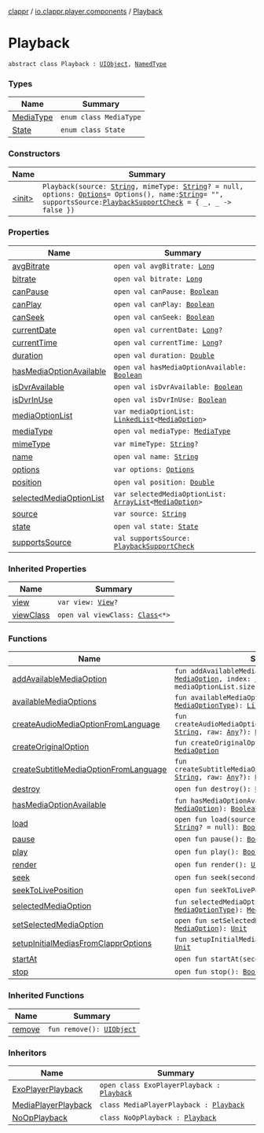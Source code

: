 [clappr](../../index.md) / [io.clappr.player.components](../index.md) / [Playback](./index.md)

# Playback

`abstract class Playback : `[`UIObject`](../../io.clappr.player.base/-u-i-object/index.md)`, `[`NamedType`](../../io.clappr.player.base/-named-type/index.md)

### Types

| Name | Summary |
|---|---|
| [MediaType](-media-type/index.md) | `enum class MediaType` |
| [State](-state/index.md) | `enum class State` |

### Constructors

| Name | Summary |
|---|---|
| [&lt;init&gt;](-init-.md) | `Playback(source: `[`String`](https://kotlinlang.org/api/latest/jvm/stdlib/kotlin/-string/index.html)`, mimeType: `[`String`](https://kotlinlang.org/api/latest/jvm/stdlib/kotlin/-string/index.html)`? = null, options: `[`Options`](../../io.clappr.player.base/-options/index.md)` = Options(), name: `[`String`](https://kotlinlang.org/api/latest/jvm/stdlib/kotlin/-string/index.html)` = "", supportsSource: `[`PlaybackSupportCheck`](../-playback-support-check.md)` = { _, _ -> false })` |

### Properties

| Name | Summary |
|---|---|
| [avgBitrate](avg-bitrate.md) | `open val avgBitrate: `[`Long`](https://kotlinlang.org/api/latest/jvm/stdlib/kotlin/-long/index.html) |
| [bitrate](bitrate.md) | `open val bitrate: `[`Long`](https://kotlinlang.org/api/latest/jvm/stdlib/kotlin/-long/index.html) |
| [canPause](can-pause.md) | `open val canPause: `[`Boolean`](https://kotlinlang.org/api/latest/jvm/stdlib/kotlin/-boolean/index.html) |
| [canPlay](can-play.md) | `open val canPlay: `[`Boolean`](https://kotlinlang.org/api/latest/jvm/stdlib/kotlin/-boolean/index.html) |
| [canSeek](can-seek.md) | `open val canSeek: `[`Boolean`](https://kotlinlang.org/api/latest/jvm/stdlib/kotlin/-boolean/index.html) |
| [currentDate](current-date.md) | `open val currentDate: `[`Long`](https://kotlinlang.org/api/latest/jvm/stdlib/kotlin/-long/index.html)`?` |
| [currentTime](current-time.md) | `open val currentTime: `[`Long`](https://kotlinlang.org/api/latest/jvm/stdlib/kotlin/-long/index.html)`?` |
| [duration](duration.md) | `open val duration: `[`Double`](https://kotlinlang.org/api/latest/jvm/stdlib/kotlin/-double/index.html) |
| [hasMediaOptionAvailable](has-media-option-available.md) | `open val hasMediaOptionAvailable: `[`Boolean`](https://kotlinlang.org/api/latest/jvm/stdlib/kotlin/-boolean/index.html) |
| [isDvrAvailable](is-dvr-available.md) | `open val isDvrAvailable: `[`Boolean`](https://kotlinlang.org/api/latest/jvm/stdlib/kotlin/-boolean/index.html) |
| [isDvrInUse](is-dvr-in-use.md) | `open val isDvrInUse: `[`Boolean`](https://kotlinlang.org/api/latest/jvm/stdlib/kotlin/-boolean/index.html) |
| [mediaOptionList](media-option-list.md) | `var mediaOptionList: `[`LinkedList`](https://developer.android.com/reference/java/util/LinkedList.html)`<`[`MediaOption`](../-media-option/index.md)`>` |
| [mediaType](media-type.md) | `open val mediaType: `[`MediaType`](-media-type/index.md) |
| [mimeType](mime-type.md) | `var mimeType: `[`String`](https://kotlinlang.org/api/latest/jvm/stdlib/kotlin/-string/index.html)`?` |
| [name](name.md) | `open val name: `[`String`](https://kotlinlang.org/api/latest/jvm/stdlib/kotlin/-string/index.html) |
| [options](options.md) | `var options: `[`Options`](../../io.clappr.player.base/-options/index.md) |
| [position](position.md) | `open val position: `[`Double`](https://kotlinlang.org/api/latest/jvm/stdlib/kotlin/-double/index.html) |
| [selectedMediaOptionList](selected-media-option-list.md) | `var selectedMediaOptionList: `[`ArrayList`](https://kotlinlang.org/api/latest/jvm/stdlib/kotlin.collections/-array-list/index.html)`<`[`MediaOption`](../-media-option/index.md)`>` |
| [source](source.md) | `var source: `[`String`](https://kotlinlang.org/api/latest/jvm/stdlib/kotlin/-string/index.html) |
| [state](state.md) | `open val state: `[`State`](-state/index.md) |
| [supportsSource](supports-source.md) | `val supportsSource: `[`PlaybackSupportCheck`](../-playback-support-check.md) |

### Inherited Properties

| Name | Summary |
|---|---|
| [view](../../io.clappr.player.base/-u-i-object/view.md) | `var view: `[`View`](https://developer.android.com/reference/android/view/View.html)`?` |
| [viewClass](../../io.clappr.player.base/-u-i-object/view-class.md) | `open val viewClass: `[`Class`](https://developer.android.com/reference/java/lang/Class.html)`<*>` |

### Functions

| Name | Summary |
|---|---|
| [addAvailableMediaOption](add-available-media-option.md) | `fun addAvailableMediaOption(media: `[`MediaOption`](../-media-option/index.md)`, index: `[`Int`](https://kotlinlang.org/api/latest/jvm/stdlib/kotlin/-int/index.html)` = mediaOptionList.size): `[`Unit`](https://kotlinlang.org/api/latest/jvm/stdlib/kotlin/-unit/index.html) |
| [availableMediaOptions](available-media-options.md) | `fun availableMediaOptions(type: `[`MediaOptionType`](../-media-option-type/index.md)`): `[`List`](https://kotlinlang.org/api/latest/jvm/stdlib/kotlin.collections/-list/index.html)`<`[`MediaOption`](../-media-option/index.md)`>` |
| [createAudioMediaOptionFromLanguage](create-audio-media-option-from-language.md) | `fun createAudioMediaOptionFromLanguage(language: `[`String`](https://kotlinlang.org/api/latest/jvm/stdlib/kotlin/-string/index.html)`, raw: `[`Any`](https://kotlinlang.org/api/latest/jvm/stdlib/kotlin/-any/index.html)`?): `[`MediaOption`](../-media-option/index.md) |
| [createOriginalOption](create-original-option.md) | `fun createOriginalOption(raw: `[`Any`](https://kotlinlang.org/api/latest/jvm/stdlib/kotlin/-any/index.html)`?): `[`MediaOption`](../-media-option/index.md) |
| [createSubtitleMediaOptionFromLanguage](create-subtitle-media-option-from-language.md) | `fun createSubtitleMediaOptionFromLanguage(language: `[`String`](https://kotlinlang.org/api/latest/jvm/stdlib/kotlin/-string/index.html)`, raw: `[`Any`](https://kotlinlang.org/api/latest/jvm/stdlib/kotlin/-any/index.html)`?): `[`MediaOption`](../-media-option/index.md) |
| [destroy](destroy.md) | `open fun destroy(): `[`Unit`](https://kotlinlang.org/api/latest/jvm/stdlib/kotlin/-unit/index.html) |
| [hasMediaOptionAvailable](has-media-option-available.md) | `fun hasMediaOptionAvailable(mediaOption: `[`MediaOption`](../-media-option/index.md)`): `[`Boolean`](https://kotlinlang.org/api/latest/jvm/stdlib/kotlin/-boolean/index.html) |
| [load](load.md) | `open fun load(source: `[`String`](https://kotlinlang.org/api/latest/jvm/stdlib/kotlin/-string/index.html)`, mimeType: `[`String`](https://kotlinlang.org/api/latest/jvm/stdlib/kotlin/-string/index.html)`? = null): `[`Boolean`](https://kotlinlang.org/api/latest/jvm/stdlib/kotlin/-boolean/index.html) |
| [pause](pause.md) | `open fun pause(): `[`Boolean`](https://kotlinlang.org/api/latest/jvm/stdlib/kotlin/-boolean/index.html) |
| [play](play.md) | `open fun play(): `[`Boolean`](https://kotlinlang.org/api/latest/jvm/stdlib/kotlin/-boolean/index.html) |
| [render](render.md) | `open fun render(): `[`UIObject`](../../io.clappr.player.base/-u-i-object/index.md) |
| [seek](seek.md) | `open fun seek(seconds: `[`Int`](https://kotlinlang.org/api/latest/jvm/stdlib/kotlin/-int/index.html)`): `[`Boolean`](https://kotlinlang.org/api/latest/jvm/stdlib/kotlin/-boolean/index.html) |
| [seekToLivePosition](seek-to-live-position.md) | `open fun seekToLivePosition(): `[`Boolean`](https://kotlinlang.org/api/latest/jvm/stdlib/kotlin/-boolean/index.html) |
| [selectedMediaOption](selected-media-option.md) | `fun selectedMediaOption(type: `[`MediaOptionType`](../-media-option-type/index.md)`): `[`MediaOption`](../-media-option/index.md)`?` |
| [setSelectedMediaOption](set-selected-media-option.md) | `open fun setSelectedMediaOption(mediaOption: `[`MediaOption`](../-media-option/index.md)`): `[`Unit`](https://kotlinlang.org/api/latest/jvm/stdlib/kotlin/-unit/index.html) |
| [setupInitialMediasFromClapprOptions](setup-initial-medias-from-clappr-options.md) | `fun setupInitialMediasFromClapprOptions(): `[`Unit`](https://kotlinlang.org/api/latest/jvm/stdlib/kotlin/-unit/index.html) |
| [startAt](start-at.md) | `open fun startAt(seconds: `[`Int`](https://kotlinlang.org/api/latest/jvm/stdlib/kotlin/-int/index.html)`): `[`Boolean`](https://kotlinlang.org/api/latest/jvm/stdlib/kotlin/-boolean/index.html) |
| [stop](stop.md) | `open fun stop(): `[`Boolean`](https://kotlinlang.org/api/latest/jvm/stdlib/kotlin/-boolean/index.html) |

### Inherited Functions

| Name | Summary |
|---|---|
| [remove](../../io.clappr.player.base/-u-i-object/remove.md) | `fun remove(): `[`UIObject`](../../io.clappr.player.base/-u-i-object/index.md) |

### Inheritors

| Name | Summary |
|---|---|
| [ExoPlayerPlayback](../../io.clappr.player.playback/-exo-player-playback/index.md) | `open class ExoPlayerPlayback : `[`Playback`](./index.md) |
| [MediaPlayerPlayback](../../io.clappr.player.playback/-media-player-playback/index.md) | `class MediaPlayerPlayback : `[`Playback`](./index.md) |
| [NoOpPlayback](../../io.clappr.player.playback/-no-op-playback/index.md) | `class NoOpPlayback : `[`Playback`](./index.md) |
